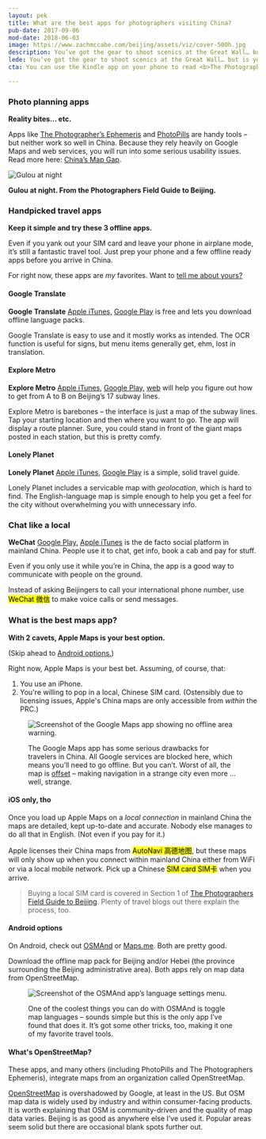 ```yaml
---
layout: pek
title: What are the best apps for photographers visiting China?
pub-date: 2017-09-06
mod-date: 2018-06-03
image: https://www.zachmccabe.com/beijing/assets/viz/cover-500h.jpg
description: You’ve got the gear to shoot scenics at the Great Wall… but is your phone ready for the Great Firewall?
lede: You’ve got the gear to shoot scenics at the Great Wall… but is your phone ready for the Great Firewall? Pack these.
cta: You can use the Kindle app on your phone to read <b>The Photographers Field Guide to Beijing</b>. Get <a href="https://www.amazon.com/Photographers-Field-Guide-Beijing-McCabe-ebook/dp/B072FVKP45/" alt="Get your copy on Amazon">your copy</a> before your flight boards.

---
```



### Photo planning apps

**Reality bites… etc.**

Apps like [The Photographer’s Ephemeris](http://photoephemeris.com/) and [PhotoPills](http://www.photopills.com/)  are handy tools – but neither work so well in China. Because they rely heavily on Google Maps and web services, you will run into some serious usability issues. Read more here: [China’s Map Gap](https://www.zachmccabe.com/beijing/china_map_gap.html#ready-for-red-tape).


<picture class="vizproof">
  <source srcset="https://www.zachmccabe.com/beijing/assets/viz/v2-5c.webp" type="image/webp">
  <img src="https://www.zachmccabe.com/beijing/assets/viz/v2-5c.jpg" alt="Gulou at night">
</picture>

<p style="font-weight:bold;text-size:small;">Gulou at night. From the Photographers Field Guide to Beijing.</p>


### Handpicked travel apps

**Keep it simple and try these 3 offline apps.**

Even if you yank out your SIM card and leave your phone in airplane mode, it’s still a fantastic travel tool. Just prep your phone and a few offline ready apps before you arrive in China.

For right now, these apps are _my_ favorites. Want to [tell me about yours?](mailto:hello@zachmccabe.com?Subject=Favorite%20Travel%20Apps)

#### Google Translate

**Google Translate** [Apple iTunes,](https://itunes.apple.com/us/app/google-translate/id414706506?mt=8) [Google Play](https://play.google.com/store/apps/details?id=com.google.android.apps.translate&hl=en) is free and lets you download offline language packs.

Google Translate is easy to use and it mostly works as intended. The OCR function is useful for signs, but menu items generally get, ehm, lost in translation.


#### Explore Metro

**Explore Metro** [Apple iTunes,](https://itunes.apple.com/us/app/explore-beijing-subway-map/id349252601?mt=8) [Google Play,](https://play.google.com/store/apps/details?id=com.exploremetro.bj&hl=en) [web](http://www.explorebj.com/subway/) will help you figure out how to get from A to B on Beijing’s 17 subway lines.

Explore Metro is barebones – the interface is just a map of the subway lines. Tap your starting location and then where you want to go. The app will display a route planner. Sure, you could stand in front of the giant maps posted in each station, but this is pretty comfy.


#### Lonely Planet

**Lonely Planet** [Apple iTunes,](https://itunes.apple.com/us/app/guides-by-lonely-planet/id1045791869?mt=8) [Google Play](https://play.google.com/store/apps/details?id=com.lonelyplanet.guides&hl=en) is a simple, solid travel guide.

Lonely Planet includes a servicable map with _geolocation_, which is hard to find. The English-language map is simple enough to help you get a feel for the city without overwhelming you with unnecessary info.

### Chat like a local

**WeChat** [Google Play,](https://play.google.com/store/apps/details?id=com.tencent.mm&hl=en) [Apple iTunes](https://itunes.apple.com/us/app/wechat/id414478124?mt=8) is the de facto social platform in mainland China. People use it to chat, get info, book a cab and pay for stuff.

Even if you only use it while you’re in China, the app is a good way to communicate with people on the ground.

Instead of asking Beijingers to call your international phone number, use <mark>WeChat <span lang="zh">微信</span></mark> to make voice calls or send messages.


### What is the best maps app?

**With 2 cavets, Apple Maps is your best option.**

(Skip ahead to [Android options.](https://www.zachmccabe.com/beijing/apps_for_china.html#android-options))

Right now, Apple Maps is your best bet. Assuming, of course, that:

1. You use an iPhone.
2. You're willing to pop in a local, Chinese SIM card. (Ostensibly due to licensing issues, Apple's China maps are only accessible from _within_ the PRC.)

<figure>
  <img class="vizproof" src="https://www.zachmccabe.com/beijing/assets/viz/proof/no-offline-map-500.png" alt="Screenshot of the Google Maps app showing no offline area warning." />
  <figcaption>
      <p>The Google Maps app has some serious drawbacks for travelers in China. All Google services are blocked here, which means you’ll need to go offline. But you can’t. Worst of all, the map is <a href="https://www.zachmccabe.com/beijing/china_map_gap.html#ready-for-red-tape" alt="Read China's Map Gap">offset</a> – making navigation in a strange city even more …well, strange.</p>
  </figcaption>
</figure>


#### iOS only, tho

Once you load up Apple Maps on a _local connection_ in mainland China the maps are detailed, kept up-to-date and accurate. Nobody else manages to do all that in English. (Not even if you pay for it.)

Apple licenses their China maps from <mark>AutoNavi <span lang="zh">高德地图</span></mark>, but these maps will only show up when you connect within mainland China either from WiFi or via a local mobile network. Pick up a Chinese <mark>SIM card <span lang="zh">SIM卡</span></mark> when you arrive.


> Buying a local SIM card is covered in Section 1 of [The Photographers Field Guide to Beijing](https://www.amazon.com/Photographers-Field-Guide-Beijing-McCabe-ebook/dp/B072FVKP45/). Plenty of travel blogs out there explain the process, too.


#### Android options

On Android, check out [OSMAnd](http://osmand.net/) or [Maps.me](http://maps.me/). Both are pretty good.

Download the offline map pack for Beijing and/or Hebei (the province surrounding the Beijing administrative area). Both apps rely on map data from OpenStreetMap.

<figure>
  <img class="vizproof" src="https://www.zachmccabe.com/beijing/assets/viz/proof/osmand-languages-500.png" alt="Screenshot of the OSMAnd app’s language settings menu." />
  <figcaption>
    <p>One of the coolest things you can do with OSMAnd is toggle map languages – sounds simple but this is the only app I’ve found that does it. It’s got some other tricks, too, making it one of my favorite travel tools.</p>
  </figcaption>
</figure>


#### What's OpenStreetMap?

These apps, and many others (including PhotoPills and The Photographers Ephemeris), integrate maps from an organization called OpenStreetMap.

[OpenStreetMap](https://www.openstreetmap.org/relation/912940#map=8/40.255/116.463) is overshadowed by Google, at least in the US. But OSM map data is widely used by industry and within consumer-facing products. It is worth explaining that OSM is community-driven and the quality of map data varies. Beijing is as good as anywhere else I’ve used it. Popular areas seem solid but there are occasional blank spots further out.
